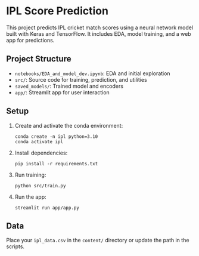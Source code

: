 # IPL Score Prediction

This project predicts IPL cricket match scores using a neural network model built with Keras and TensorFlow. It includes EDA, model training, and a web app for predictions.

## Project Structure
- `notebooks/EDA_and_model_dev.ipynb`: EDA and initial exploration
- `src/`: Source code for training, prediction, and utilities
- `saved_models/`: Trained model and encoders
- `app/`: Streamlit app for user interaction

## Setup
1. Create and activate the conda environment:
   ```
   conda create -n ipl python=3.10
   conda activate ipl
   ```
2. Install dependencies:
   ```
   pip install -r requirements.txt
   ```
3. Run training:
   ```
   python src/train.py
   ```
4. Run the app:
   ```
   streamlit run app/app.py
   ```

## Data
Place your `ipl_data.csv` in the `content/` directory or update the path in the scripts. 